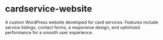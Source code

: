 # cardservice-website
A custom WordPress website developed for card services. Features include service listings, contact forms, a responsive design, and optimized performance for a smooth user experience.

